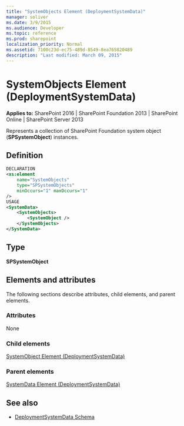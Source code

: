 ```yaml
---
title: "SystemObjects Element (DeploymentSystemData)"
manager: soliver
ms.date: 3/9/2015
ms.audience: Developer
ms.topic: reference
ms.prod: sharepoint
localization_priority: Normal
ms.assetid: 7100c23d-ec75-489d-8549-8ea765820489
description: "Last modified: March 09, 2015"
---
```


# SystemObjects Element (DeploymentSystemData)

**Applies to:** SharePoint 2016 | SharePoint Foundation 2013 | SharePoint Online | SharePoint Server 2013
  
Represents a collection of SharePoint Foundation system object (**SPSystemObject**) instances.

## Definition

```XML
DECLARATION
<xs:element 
    name="SystemObjects" 
    type="SPSystemObjects" 
    minOccurs="1" maxOccurs="1" 
/>
USAGE
<SystemData>
    <SystemObjects>
        <SystemObject />
    </SystemObjects>
</SystemData>

```

## Type

**SPSystemObject**
  
## Elements and attributes

The following sections describe attributes, child elements, and parent elements.

### Attributes

None
   
### Child elements

[SystemObject Element (DeploymentSystemData)](systemobject-element-deploymentsystemdata.md)
   
### Parent elements

[SystemData Element (DeploymentSystemData)](systemdata-element-deploymentsystemdata.md)
   
## See also

- [DeploymentSystemData Schema](deploymentsystemdata-schema.md)

